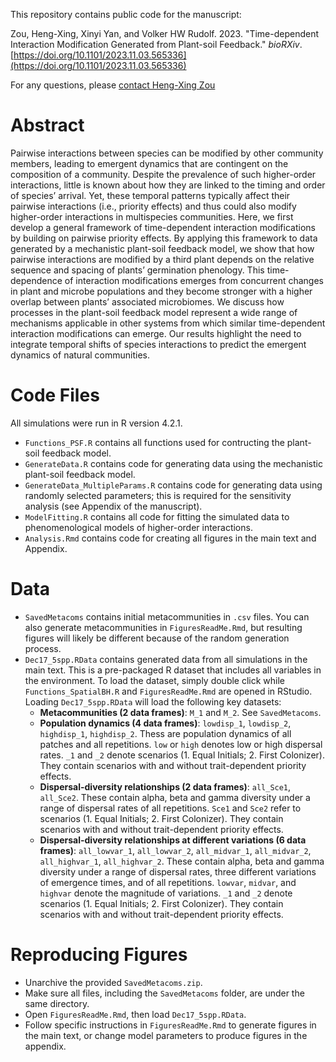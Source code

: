 This repository contains public code for the manuscript:

Zou, Heng-Xing, Xinyi Yan, and Volker HW Rudolf. 2023. "Time-dependent Interaction Modification Generated from Plant-soil Feedback." *bioRXiv*. [https://doi.org/10.1101/2023.11.03.565336](https://doi.org/10.1101/2023.11.03.565336)

For any questions, please [contact Heng-Xing Zou](hengxingzou@rice.edu)

# Abstract

Pairwise interactions between species can be modified by other community members, leading to emergent dynamics that are contingent on the composition of a community. Despite the prevalence of such higher-order interactions, little is known about how they are linked to the timing and order of species’ arrival. Yet, these temporal patterns typically affect their pairwise interactions (i.e., priority effects) and thus could also modify higher-order interactions in multispecies communities. Here, we first develop a general framework of time-dependent interaction modifications by building on pairwise priority effects. By applying this framework to data generated by a mechanistic plant-soil feedback model, we show that how pairwise interactions are modified by a third plant depends on the relative sequence and spacing of plants’ germination phenology. This time-dependence of interaction modifications emerges from concurrent changes in plant and microbe populations and they become stronger with a higher overlap between plants’ associated microbiomes. We discuss how processes in the plant-soil feedback model represent a wide range of mechanisms applicable in other systems from which similar time-dependent interaction modifications can emerge. Our results highlight the need to integrate temporal shifts of species interactions to predict the emergent dynamics of natural communities.

# Code Files

All simulations were run in R version 4.2.1.

- `Functions_PSF.R` contains all functions used for contructing the plant-soil feedback model.
- `GenerateData.R` contains code for generating data using the mechanistic plant-soil feedback model.
- `GenerateData_MultipleParams.R` contains code for generating data using randomly selected parameters; this is required for the sensitivity analysis (see Appendix of the manuscript).
- `ModelFitting.R` contains all code for fitting the simulated data to phenomenological models of higher-order interactions.
- `Analysis.Rmd` contains code for creating all figures in the main text and Appendix.

# Data

- `SavedMetacoms` contains initial metacommunities in `.csv` files. You can also generate metacommunities in `FiguresReadMe.Rmd`, but resulting figures will likely be different because of the random generation process. 
- `Dec17_5spp.RData` contains generated data from all simulations in the main text. This is a pre-packaged R dataset that includes all variables in the environment. To load the dataset, simply double click while `Functions_SpatialBH.R` and `FiguresReadMe.Rmd` are opened in RStudio. Loading `Dec17_5spp.RData` will load the following key datasets:
  * **Metacommunities (2 data frames)**: `M_1` and `M_2`. See `SavedMetacoms`.
  * **Population dynamics (4 data frames)**: `lowdisp_1`, `lowdisp_2`, `highdisp_1`, `highdisp_2`. Thess are population dynamics of all patches and all repetitions. `low` or `high` denotes low or high dispersal rates. `_1` and `_2` denote scenarios (1. Equal Initials; 2. First Colonizer). They contain scenarios with and without trait-dependent priority effects.
  * **Dispersal-diversity relationships (2 data frames)**: `all_Sce1`, `all_Sce2`. These contain alpha, beta and gamma diversity under a range of dispersal rates of all repetitions. `Sce1` and `Sce2` refer to scenarios (1. Equal Initials; 2. First Colonizer). They contain scenarios with and without trait-dependent priority effects.
  * **Dispersal-diversity relationships at different variations (6 data frames)**: `all_lowvar_1`, `all_lowvar_2`, `all_midvar_1`, `all_midvar_2`, `all_highvar_1`, `all_highvar_2`. These contain alpha, beta and gamma diversity under a range of dispersal rates, three different variations of emergence times, and of all repetitions. `lowvar`, `midvar`, and `highvar` denote the magnitude of variations. `_1` and `_2` denote scenarios (1. Equal Initials; 2. First Colonizer). They contain scenarios with and without trait-dependent priority effects.

# Reproducing Figures

- Unarchive the provided `SavedMetacoms.zip`.
- Make sure all files, including the `SavedMetacoms` folder, are under the same directory.
- Open `FiguresReadMe.Rmd`, then load `Dec17_5spp.RData`.
- Follow specific instructions in `FiguresReadMe.Rmd` to generate figures in the main text, or change model parameters to produce figures in the appendix.
